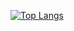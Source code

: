 
[![Top Langs](https://github-readme-stats.vercel.app/api/top-langs/?username=Fly-Potato&theme=dark)]()
